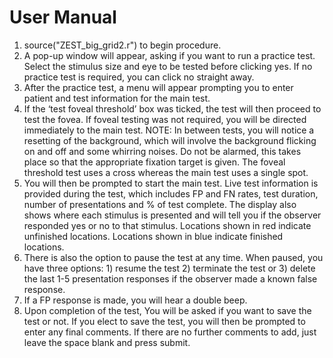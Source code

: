 # User Manual

1.	source("ZEST_big_grid2.r") to begin procedure.
2.	A pop-up window will appear, asking if you want to run a practice test. Select the stimulus size and eye to be tested before clicking yes. If no practice test is required, you can click no straight away.
3.	After the practice test, a menu will appear prompting you to enter patient and test information for the main test.
4.	If the ‘test foveal threshold’ box was ticked, the test will then proceed to test the fovea. If foveal testing was not required, you will be directed immediately to the main test. NOTE: In between tests, you will notice a resetting of the background, which will involve the background flicking on and off and some whirring noises. Do not be alarmed, this takes place so that the appropriate fixation target is given. The foveal threshold test uses a cross whereas the main test uses a single spot.
5.	You will then be prompted to start the main test. Live test information is provided during the test, which includes FP and FN rates, test duration, number of presentations and % of test complete. The display also shows where each stimulus is presented and will tell you if the observer responded yes or no to that stimulus. Locations shown in red indicate unfinished locations. Locations shown in blue indicate finished locations.
6.	There is also the option to pause the test at any time. When paused, you have three options: 1) resume the test 2) terminate the test or 3) delete the last 1-5 presentation responses if the observer made a known false response.
7.	If a FP response is made, you will hear a double beep.
8.	Upon completion of the test, You will be asked if you want to save the test or not. If you elect to save the test, you will then be prompted to enter any final comments. If there are no further comments to add, just leave the space blank and press submit.

